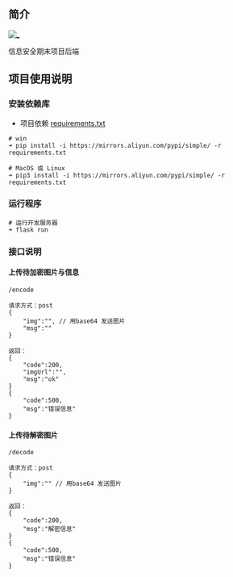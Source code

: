 ## 简介
[![_](https://img.shields.io/badge/python-3.7.7-informational.svg)](https://www.python.org/)


信息安全期末项目后端

## 项目使用说明
### 安装依赖库
- 项目依赖 [requirements.txt](requirements.txt)

```
# win
➜ pip install -i https://mirrors.aliyun.com/pypi/simple/ -r requirements.txt

# MacOS 或 Linux
➜ pip3 install -i https://mirrors.aliyun.com/pypi/simple/ -r requirements.txt
```


### 运行程序

```
# 运行开发服务器
➜ flask run
```

### 接口说明

#### 上传待加密图片与信息

```
/encode

请求方式：post
{
    "img":"", // 用base64 发送图片
    "msg":""
}

返回：
{
    "code":200,
    "imgUrl":"",
    "msg":"ok"
}
{
    "code":500,
    "msg":"错误信息"
}
```

#### 上传待解密图片

```
/decode

请求方式：post
{
    "img":"" // 用base64 发送图片
}

返回：
{
    "code":200,
    "msg":"解密信息"
}
{
    "code":500,
    "msg":"错误信息"
}
```